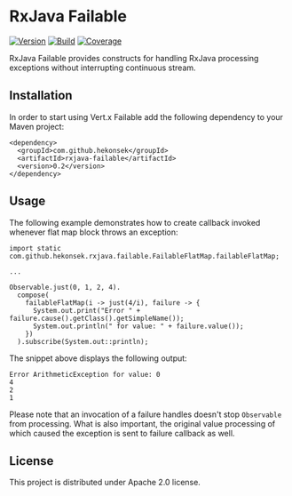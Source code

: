 # RxJava Failable

[![Version](https://img.shields.io/badge/RxJava%20Failable-0.2-blue.svg)](https://github.com/hekonsek/rxjava-failable/releases)
[![Build](https://api.travis-ci.org/hekonsek/rxjava-failable.svg)](https://travis-ci.org/hekonsek/rxjava-failable)
[![Coverage](https://sonarcloud.io/api/badges/measure?key=com.github.hekonsek%3Arxjava-failable&metric=coverage)](https://sonarcloud.io/component_measures?id=com.github.hekonsek%3Arxjava-failable&metric=coverage)

RxJava Failable provides constructs for handling RxJava processing exceptions without interrupting continuous stream.

## Installation

In order to start using Vert.x Failable add the following dependency to your Maven project:

    <dependency>
      <groupId>com.github.hekonsek</groupId>
      <artifactId>rxjava-failable</artifactId>
      <version>0.2</version>
    </dependency>

## Usage

The following example demonstrates how to create callback invoked whenever flat map block throws an exception:

```
import static com.github.hekonsek.rxjava.failable.FailableFlatMap.failableFlatMap;

...

Observable.just(0, 1, 2, 4).
  compose(
    failableFlatMap(i -> just(4/i), failure -> {
      System.out.print("Error " + failure.cause().getClass().getSimpleName());
      System.out.println(" for value: " + failure.value());
    })
  ).subscribe(System.out::println);

```

The snippet above displays the following output:

```
Error ArithmeticException for value: 0
4
2
1
```

Please note that an invocation of a failure handles doesn't stop `Observable` from processing. What is also important, the original value
processing of which caused the exception is sent to failure callback as well.

## License

This project is distributed under Apache 2.0 license.